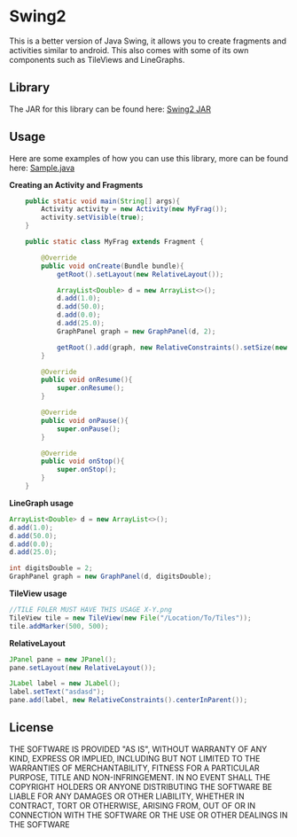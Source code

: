 Swing2
========

This is a better version of Java Swing, it allows you to create fragments and activities similar to android. This also comes with some of its own components such as TileViews and LineGraphs.

Library
-----
The JAR for this library can be found here: [Swing2 JAR](https://github.com/DrBrad/Swing2/blob/main/out/artifacts/Swing2_jar/Swing2.jar?raw=true)

Usage
-----
Here are some examples of how you can use this library, more can be found here: [Sample.java](https://github.com/DrBrad/Swing2/blob/main/src/unet/swing2/Sample.java)

**Creating an Activity and Fragments**
```Java
    public static void main(String[] args){
        Activity activity = new Activity(new MyFrag());
        activity.setVisible(true);
    }

    public static class MyFrag extends Fragment {

        @Override
        public void onCreate(Bundle bundle){
            getRoot().setLayout(new RelativeLayout());

            ArrayList<Double> d = new ArrayList<>();
            d.add(1.0);
            d.add(50.0);
            d.add(0.0);
            d.add(25.0);
            GraphPanel graph = new GraphPanel(d, 2);

            getRoot().add(graph, new RelativeConstraints().setSize(new Dimension(RelativeConstraints.MATCH_PARENT, RelativeConstraints.MATCH_PARENT)));
        }

        @Override
        public void onResume(){
            super.onResume();
        }

        @Override
        public void onPause(){
            super.onPause();
        }

        @Override
        public void onStop(){
            super.onStop();
        }
    }
```

**LineGraph usage**
```Java
ArrayList<Double> d = new ArrayList<>();
d.add(1.0);
d.add(50.0);
d.add(0.0);
d.add(25.0);

int digitsDouble = 2;
GraphPanel graph = new GraphPanel(d, digitsDouble);
```

**TileView usage**
```Java
//TILE FOLER MUST HAVE THIS USAGE X-Y.png
TileView tile = new TileView(new File("/Location/To/Tiles"));
tile.addMarker(500, 500);
```

**RelativeLayout**
```Java
JPanel pane = new JPanel();
pane.setLayout(new RelativeLayout());

JLabel label = new JLabel();
label.setText("asdasd");
pane.add(label, new RelativeConstraints().centerInParent());
```

License
-----------
THE SOFTWARE IS PROVIDED "AS IS", WITHOUT WARRANTY OF ANY KIND, EXPRESS OR IMPLIED, INCLUDING BUT NOT LIMITED TO THE WARRANTIES OF MERCHANTABILITY, FITNESS FOR A PARTICULAR PURPOSE, TITLE AND NON-INFRINGEMENT. IN NO EVENT SHALL THE COPYRIGHT HOLDERS OR ANYONE DISTRIBUTING THE SOFTWARE BE LIABLE FOR ANY DAMAGES OR OTHER LIABILITY, WHETHER IN CONTRACT, TORT OR OTHERWISE, ARISING FROM, OUT OF OR IN CONNECTION WITH THE SOFTWARE OR THE USE OR OTHER DEALINGS IN THE SOFTWARE
